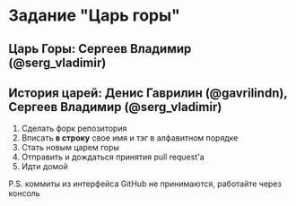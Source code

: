 # Задание "Царь горы"

## Царь Горы: Сергеев Владимир (@serg_vladimir)
## История царей:  Денис Гаврилин (@gavrilindn), Сергеев Владимир (@serg_vladimir)

1. Сделать форк репозитория
1. Вписать **в строку** свое имя и тэг в алфавитном порядке
1. Стать новым царем горы
1. Отправить и дождаться принятия pull request'а
1. Идти домой

P.S. коммиты из интерфейса GitHub не принимаются, работайте через консоль

